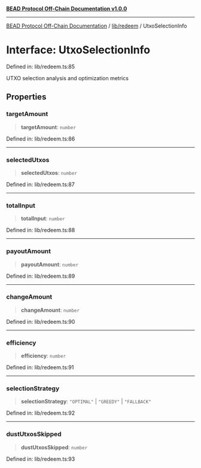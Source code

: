 [**BEAD Protocol Off-Chain Documentation v1.0.0**](../../../README.md)

***

[BEAD Protocol Off-Chain Documentation](../../../modules.md) / [lib/redeem](../README.md) / UtxoSelectionInfo

# Interface: UtxoSelectionInfo

Defined in: lib/redeem.ts:85

UTXO selection analysis and optimization metrics

## Properties

### targetAmount

> **targetAmount**: `number`

Defined in: lib/redeem.ts:86

***

### selectedUtxos

> **selectedUtxos**: `number`

Defined in: lib/redeem.ts:87

***

### totalInput

> **totalInput**: `number`

Defined in: lib/redeem.ts:88

***

### payoutAmount

> **payoutAmount**: `number`

Defined in: lib/redeem.ts:89

***

### changeAmount

> **changeAmount**: `number`

Defined in: lib/redeem.ts:90

***

### efficiency

> **efficiency**: `number`

Defined in: lib/redeem.ts:91

***

### selectionStrategy

> **selectionStrategy**: `"OPTIMAL"` \| `"GREEDY"` \| `"FALLBACK"`

Defined in: lib/redeem.ts:92

***

### dustUtxosSkipped

> **dustUtxosSkipped**: `number`

Defined in: lib/redeem.ts:93
